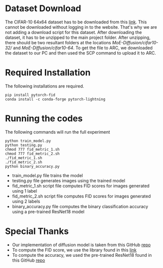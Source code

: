 # Dataset Download
The CIFAR-10 64x64 dataset has to be downloaded from this [link](https://www.kaggle.com/datasets/joaopauloschuler/cifar10-64x64-resized-via-cai-super-resolution). This cannot be downloaded without logging in to the website. That's why we are not adding a download script for this dataset. After downloading the dataset, it has to be unzipped to the main project folder. After unzipping, there should be two resultant folders at the locations *MoE-Diffusion/cifar10-32/* and *MoE-Diffusion/cifar10-64*. To get the file to ARC, we downloaded the dataset to our PC and then used the SCP command to upload it to ARC.

# Required Installation
The following installations are required.
```
pip install pytorch-fid
conda install -c conda-forge pytorch-lightning
```

# Running the codes
The following commands will run the full experiment
```
python train_model.py
python testing.py
chmod 777 fid_metric_1.sh
chmod 777 fid_metric_2.sh
./fid_metric_1.sh
./fid_metric_2.sh
python binary_accuracy.py
```

- train_model.py file trains the model
- testing.py file generates images using the trained model
- fid_metric_1.sh script file computes FID scores for images generated using 1 label
- fid_metric_2.sh script file computes FID scores for images generated using 2 labels
- binary_accuracy.py file computes the binary classification accuracy using a pre-trained ResNet18 model

# Special Thanks
- Our implementation of diffusion model is taken from this GitHub [repo](https://github.com/dome272/Diffusion-Models-pytorch)
- To compute the FID score, we use the library found in this [link](https://github.com/mseitzer/pytorch-fid)
- To compute the accuracy, we used the pre-trained ResNet18 found in this GitHub [repo](https://github.com/huyvnphan/PyTorch_CIFAR10)
